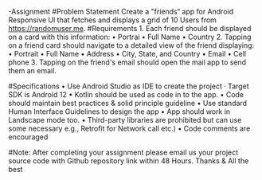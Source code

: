 -Assignment 
#Problem Statement Create a "friends“ app for Android Responsive Ul that fetches and displays a grid of 10 Users from https://randomuser.me. 
#Requirements 1. Each friend should be displayed on a card with this information: 
• Portrai 
• Full Name 
• Country 2. Tapping on a friend card should navigate to a detailed view of the friend displaying: 
• Portrait 
• Full Name 
• Address 
• City, State, and Country 
• Email 
• Cell phone 3. Tapping on the friend's email should open the mail app to send them an email. 

#Specifications 
• Use Android Studio as IDE to create the project 
· Target SDK is Android 12 
• Kotlin should be used as code in to the app. 
• Code should maintain best practices & solid principle guideline 
• Use standard Human Interface Guidelines to design the app 
• App should work in Landscape mode too. 
• Third-party libraries are prohibited but can use some necessary e.g., Retrofit for Network call etc.) 
• Code comments are encouraged 

#Note: After completing your assignment please email us your project source code with Github repository link within 48 Hours. 
Thanks & All the best 
